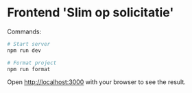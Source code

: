 # Frontend 'Slim op solicitatie'

Commands:

```bash
# Start server
npm run dev

# Format project
npm run format
```

Open [http://localhost:3000](http://localhost:3000) with your browser to see the result.